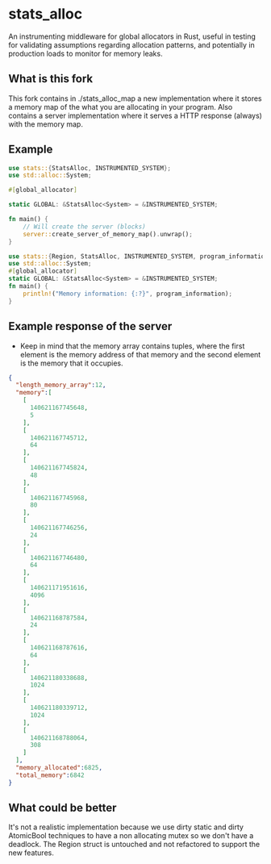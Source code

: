 # stats_alloc

An instrumenting middleware for global allocators in Rust, useful in testing
for validating assumptions regarding allocation patterns, and potentially in
production loads to monitor for memory leaks.


## What is this fork

This fork contains in ./stats_alloc_map a new implementation where it stores a memory map of the what you are allocating in your program.
Also contains a server implementation where it serves a HTTP response (always) with the memory map.

## Example

```rust
use stats::{StatsAlloc, INSTRUMENTED_SYSTEM};
use std::alloc::System;

#[global_allocator]

static GLOBAL: &StatsAlloc<System> = &INSTRUMENTED_SYSTEM;

fn main() {
    // Will create the server (blocks)
    server::create_server_of_memory_map().unwrap();
}
```


```rust
use stats::{Region, StatsAlloc, INSTRUMENTED_SYSTEM, program_information};
use std::alloc::System;
#[global_allocator]
static GLOBAL: &StatsAlloc<System> = &INSTRUMENTED_SYSTEM;
fn main() {
    println!("Memory information: {:?}", program_information);
}
```

## Example response of the server

* Keep in mind that the memory array contains tuples, where the first element is the memory address of 
that memory and the second element is the memory that it occupies.

```json
{
  "length_memory_array":12,
  "memory":[
    [
      140621167745648,
      5
    ],
    [
      140621167745712,
      64
    ],
    [
      140621167745824,
      48
    ],
    [
      140621167745968,
      80
    ],
    [
      140621167746256,
      24
    ],
    [
      140621167746480,
      64
    ],
    [
      140621171951616,
      4096
    ],
    [
      140621168787584,
      24
    ],
    [
      140621168787616,
      64
    ],
    [
      140621180338688,
      1024
    ],
    [
      140621180339712,
      1024
    ],
    [
      140621168788064,
      308
    ]
  ],
  "memory_allocated":6825,
  "total_memory":6842
}
```

## What could be better
It's not a realistic implementation because we use dirty static and dirty AtomicBool techniques to have a non allocating mutex so we don't have a deadlock.
The Region struct is untouched and not refactored to support the new features.